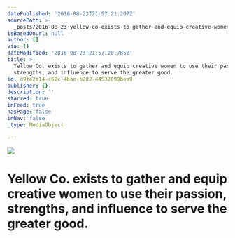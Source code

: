 ```yaml
---
datePublished: '2016-08-23T21:57:21.207Z'
sourcePath: >-
  _posts/2016-08-23-yellow-co-exists-to-gather-and-equip-creative-women-to-use.md
isBasedOnUrl: null
author: []
via: {}
dateModified: '2016-08-23T21:57:20.785Z'
title: >-
  Yellow Co. exists to gather and equip creative women to use their passion,
  strengths, and influence to serve the greater good.
id: d9fe2a14-c62c-4bae-b282-44532699bea9
publisher: {}
description: ''
starred: true
inFeed: true
hasPage: false
inNav: false
_type: MediaObject

---
```

![](https://the-grid-user-content.s3-us-west-2.amazonaws.com/f961192d-bc08-4512-a2f8-0f00672246cb.png)

# Yellow Co. exists to gather and equip creative women to use their passion, strengths, and influence to serve the greater good.